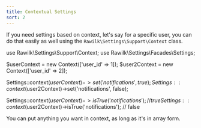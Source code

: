```yaml
---
title: Contextual Settings
sort: 2
---
```


If you need settings based on context, let's say for a specific user, you can do that easily as well using the `Rawilk\Settings\Support\Context` class.

<x-code lang="php">
use Rawilk\Settings\Support\Context;
use Rawilk\Settings\Facades\Settings;

$userContext = new Context(['user_id' => 1]);
$user2Context = new Context(['user_id' => 2]);

Settings::context($userContext)->set('notifications', true);
Settings::context($user2Context)->set('notifications', false);

Settings::context($userContext)->isTrue('notifications'); // true
Settings::context($user2Context)->isTrue('notifications'); // false
</x-code>

<x-tip>You can put anything you want in context, as long as it's in array form.</x-tip>
